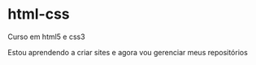 # html-css
 Curso em html5 e css3

 Estou aprendendo a criar sites e agora vou gerenciar meus repositórios
 
